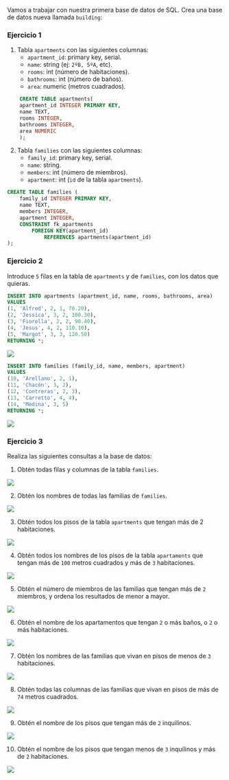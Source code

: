 Vamos a trabajar con nuestra primera base de datos de SQL. Crea una base de datos nueva llamada `building`:

### [](https://github.com/GammaTechSchool/MAD_PART_JsCao_1/blob/main/src/backend/exercises/sql1.md#ejercicio-1)Ejercicio 1

1. Tabla `apartments` con las siguientes columnas:
    - `apartment_id`: primary key, serial.
    - `name`: string (ej: `2ºB, 5ºA`, etc).
    - `rooms`: int (número de habitaciones).
    - `bathrooms`: int (número de baños).
    - `area`: numeric (metros cuadrados).

```SQL 
    CREATE TABLE apartments(
	apartment_id INTEGER PRIMARY KEY,
	name TEXT,
	rooms INTEGER,
	bathrooms INTEGER,
	area NUMERIC
    );
```

2. Tabla `families` con las siguientes columnas:
    - `family_id`: primary key, serial.
    - `name`: string.
    - `members`: int (número de miembros).
    - `apartment`: int (`id` de la tabla `apartments`).

```SQL
CREATE TABLE families (
	family_id INTEGER PRIMARY KEY,
	name TEXT,
	members INTEGER,
	apartment INTEGER,
	CONSTRAINT fk_apartments
		FOREIGN KEY(apartment_id)
			REFERENCES apartments(apartment_id)
);
```

### [](https://github.com/GammaTechSchool/MAD_PART_JsCao_1/blob/main/src/backend/exercises/sql1.md#ejercicio-2)Ejercicio 2

Introduce `5` filas en la tabla de `apartments` y de `families`, con los datos que quieras.

```sql
INSERT INTO apartments (apartment_id, name, rooms, bathrooms, area)
VALUES
(1, 'Alfred', 2, 1, 70.20),
(2, 'Jessica', 3, 2, 100.30),
(3, 'Fiorella', 2, 2, 90.40),
(4, 'Jesus', 4, 2, 110.10),
(5, 'Margot', 3, 3, 120.50)
RETURNING *;
```
![](https://i.imgur.com/ZJonyM3.png)

```SQL
INSERT INTO families (family_id, name, members, apartment)
VALUES
(10, 'Arellano', 2, 1),
(11, 'Chacón', 3, 2),
(12, 'Contreras', 2, 3),
(13, 'Carretto', 4, 4),
(14, 'Medina', 3, 5)
RETURNING *;
```
![](https://i.imgur.com/iO23U9Q.png)
### [](https://github.com/GammaTechSchool/MAD_PART_JsCao_1/blob/main/src/backend/exercises/sql1.md#ejercicio-3)Ejercicio 3

Realiza las siguientes consultas a la base de datos:

1. Obtén todas filas y columnas de la tabla `families`.

![](https://i.imgur.com/UWTR5oD.png)

2. Obtén los nombres de todas las familias de `families`.

![](https://i.imgur.com/6JWTFlZ.png)

3. Obtén todos los pisos de la tabla `apartments` que tengan más de 2 habitaciones.

![](https://i.imgur.com/BUf2E7K.png)

4. Obtén todos los nombres de los pisos de la tabla `apartaments` que tengan más de `100` metros cuadrados y más de `3` habitaciones.

![](https://i.imgur.com/UIy9KRY.png)

5. Obtén el número de miembros de las familias que tengan más de `2` miembros, y ordena los resultados de menor a mayor.

![](https://i.imgur.com/NsKzubh.png)

6. Obtén el nombre de los apartamentos que tengan `2` o más baños, o `2` o más habitaciones.

![](https://i.imgur.com/0A79f4k.png)

7. Obtén los nombres de las familias que vivan en pisos de menos de `3` habitaciones.  

![](https://i.imgur.com/fvGMVk2.png)

8. Obtén todas las columnas de las familias que vivan en pisos de más de `74` metros cuadrados.

![](https://i.imgur.com/mpxQQRX.png)

9. Obtén el nombre de los pisos que tengan más de `2` inquilinos.

![](https://i.imgur.com/nwWDQeL.png)

10. Obtén el nombre de los pisos que tengan menos de `3` inquilinos y más de `2` habitaciones.

![](https://i.imgur.com/Wcfd9o2.png)